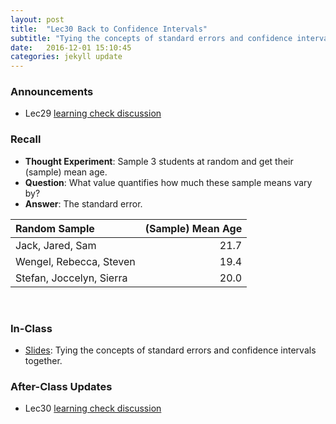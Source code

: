 ```yaml
---
layout: post
title:  "Lec30 Back to Confidence Intervals"
subtitle: "Tying the concepts of standard errors and confidence intervals together."
date:   2016-12-01 15:10:45
categories: jekyll update
---
```







### Announcements

* Lec29 <a href = "{{ site.baseurl }}/assets/LC/standard_errors.html" target = "_blank">learning check discussion</a>




### Recall

* **Thought Experiment**: Sample 3 students at random and get their (sample) mean age.
* **Question**: What value quantifies how much these sample means vary by?
* **Answer**: The standard error.

|Random Sample            | (Sample) Mean Age|
|:------------------------|-----------------:|
|Jack, Jared, Sam         |              21.7|
|Wengel, Rebecca, Steven  |              19.4|
|Stefan, Joccelyn, Sierra |              20.0|

<br>




### In-Class

* <a href = "{{ site.baseurl }}/assets/3-Statistical_Inference/confidence_intervals_III.html" target = "_blank">Slides</a>: Tying the concepts of standard errors and confidence intervals together.



### After-Class Updates

* Lec30 <a href = "{{ site.baseurl }}/assets/LC/standard_errors_III.html" target = "_blank">learning check discussion</a>
